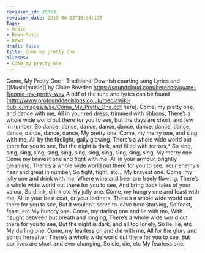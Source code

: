 ```yaml
---
revision_id: 20863
revision_date: 2013-06-23T10:34:13Z
Tags:
- Music
- Dawn-Music
- Dawn
draft: false
Title: Come my pretty one
aliases:
- Come_my_pretty_one
---
```

Come, My Pretty One - Traditional Dawnish courting song
Lyrics and [[Music|music]] by Claire Bowden
https://soundcloud.com/herecosyouare-1/come-my-pretty-wav
A pdf of the tune and lyrics can be found [http://www.profounddecisions.co.uk/mediawiki-public/images/a/ae/Come_My_Pretty_One.pdf here].
Come, my pretty one, and dance with me,
All in your red dress, trimmed with ribbons,
There’s a whole wide world out there for you to see,
But the days are short, and few in number,
So dance,  dance,  dance,  dance,
dance,  dance,  dance,  dance,
dance,  dance,  dance,  dance,
My pretty one.
Come, my merry one, and sing with me,
All by the firelight, gaily glowing,
There’s a whole wide world out there for you to see,
But the night is dark, and filled with terrors,*
So sing, sing, sing, sing,
sing, sing, sing, sing,
sing, sing, sing, sing,
My merry one
Come my bravest one and fight with me,
All in your armour, brightly gleaming,
There’s a whole wide world out there for you to see,
Your enemy’s near and great in number,
So fight, fight, etc…
My bravest one.
Come, my jolly one and drink with me,
Where wine and beer are freely flowing,
There’s a whole wide world out there for you to see,
And bring back tales of your valour,
So drink, drink etc
My jolly one.
Come, my hungry one and feast with me,
All in your best coat, or your leathers,
There’s a whole wide world out there for you to see,
But it wouldn’t serve to leave here starving,
So feast, feast, etc
My hungry one.
Come, my darling one and lie with me,
With naught between but breath and longing,
There’s a whole wide world out there for you to see,
But the night is dark, and all too lonely,
So lie, lie, etc
My darling one.
Come, my fearless on and die with me,
All for the glory and songs hereafter,
There’s a whole wide world out there for you to see,
But our lives are short and ever changing,
So die, die, etc
My fearless one.